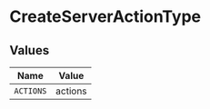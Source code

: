 # CreateServerActionType


## Values

| Name      | Value     |
| --------- | --------- |
| `ACTIONS` | actions   |
